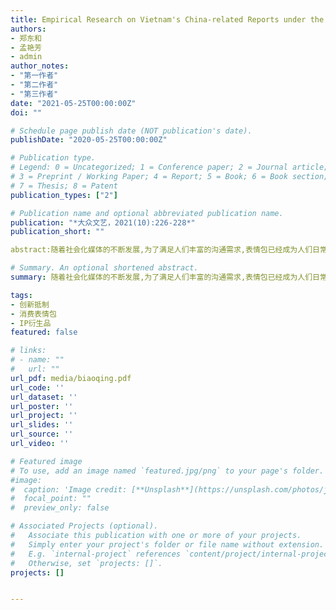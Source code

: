 ```yaml
---
title: Empirical Research on Vietnam's China-related Reports under the Background of the Belt and Road
authors:
- 郑东和
- 孟艳芳
- admin
author_notes:
- "第一作者"
- "第二作者"
- "第三作者"
date: "2021-05-25T00:00:00Z"
doi: ""

# Schedule page publish date (NOT publication's date).
publishDate: "2020-05-25T00:00:00Z"

# Publication type.
# Legend: 0 = Uncategorized; 1 = Conference paper; 2 = Journal article;
# 3 = Preprint / Working Paper; 4 = Report; 5 = Book; 6 = Book section;
# 7 = Thesis; 8 = Patent
publication_types: ["2"]

# Publication name and optional abbreviated publication name.
publication: "*大众文艺，2021(10):226-228*"
publication_short: ""

abstract:随着社会化媒体的不断发展,为了满足人们丰富的沟通需求,表情包已经成为人们日常在线交流过程中必不可少的内容和工具。表情包的使用不仅方便了用户的情感表达,也具有了越来越重要的商业价值。然而就目前来看,网民对表情包的支付意愿普遍过低,造成了相关行业发展的瓶颈。目前学术界大多数只针对解析表情包相关行业发展趋势进行了研究,较少有研究考察拒绝消费表情包的情况。鉴于此,文章基于创新抵制理论,选择大学生群体为研究对象,研究了拒绝消费表情包的影响因素。文章通过在线问卷调查的形式对303名高校学生进行了调查。通过相关文献梳理,提出了6个相关假设,并进行了假设检验,为探索大学生群体拒绝消费表情包行为提出了一些思路。 

# Summary. An optional shortened abstract.
summary: 随着社会化媒体的不断发展,为了满足人们丰富的沟通需求,表情包已经成为人们日常在线交流过程中必不可少的内容和工具。表情包的使用不仅方便了用户的情感表达,也具有了越来越重要的商业价值。然而就目前来看,网民对表情包的支付意愿普遍过低,造成了相关行业发展的瓶颈。目前学术界大多数只针对解析表情包相关行业发展趋势进行了研究,较少有研究考察拒绝消费表情包的情况。鉴于此,文章基于创新抵制理论,选择大学生群体为研究对象,研究了拒绝消费表情包的影响因素。文章通过在线问卷调查的形式对303名高校学生进行了调查。通过相关文献梳理,提出了6个相关假设,并进行了假设检验,为探索大学生群体拒绝消费表情包行为提出了一些思路。 

tags:
- 创新抵制
- 消费表情包
- IP衍生品
featured: false

# links:
# - name: ""
#   url: ""
url_pdf: media/biaoqing.pdf
url_code: ''
url_dataset: ''
url_poster: ''
url_project: ''
url_slides: ''
url_source: ''
url_video: ''

# Featured image
# To use, add an image named `featured.jpg/png` to your page's folder. 
#image:
#  caption: 'Image credit: [**Unsplash**](https://unsplash.com/photos/jdD8gXaTZsc)'
#  focal_point: ""
#  preview_only: false

# Associated Projects (optional).
#   Associate this publication with one or more of your projects.
#   Simply enter your project's folder or file name without extension.
#   E.g. `internal-project` references `content/project/internal-project/index.md`.
#   Otherwise, set `projects: []`.
projects: []


---
```


